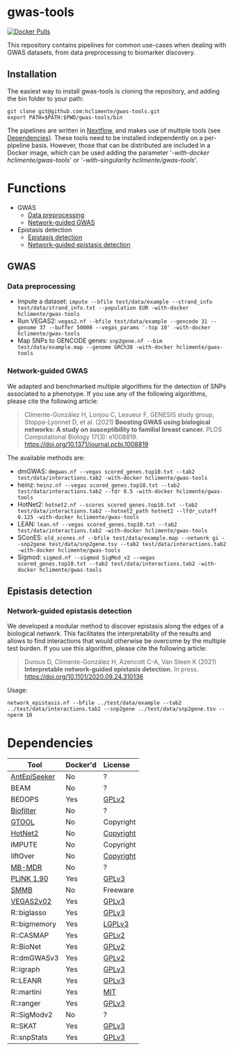 # gwas-tools

[![Docker Pulls](https://img.shields.io/docker/cloud/build/hclimente/gwas-tools.svg?style=popout-square&logo=docker)](https://hub.docker.com/repository/docker/hclimente/gwas-tools)

This repository contains pipelines for common use-cases when dealing with GWAS datasets, from data preprocessing to biomarker discovery. 

## Installation

The easiest way to install gwas-tools is cloning the repository, and adding the bin folder to your path:

```
git clone git@github.com:hclimente/gwas-tools.git
export PATH=$PATH:$PWD/gwas-tools/bin
```

The pipelines are written in [Nextflow](https://www.nextflow.io/), and makes use of multiple tools (see [Dependencies](#dependencies)). These tools need to be installed independently on a per-pipeline basis. However, those that can be distributed are included in a Docker image, which can be used adding the parameter '*-with-docker hclimente/gwas-tools*' or '*-with-singularity hclimente/gwas-tools*'.

# Functions

- GWAS
    - [Data preprocessing](#data_preprocessing)
    - [Network-guided GWAS](#network_gwas)
- Epistasis detection
    - [Epistasis detection]()
    - [Network-guided epistasis detection](#network_epistasis)


## GWAS

### Data preprocessing
<a name="data_preprocessing"></a>

- Impute a dataset: `impute --bfile test/data/example --strand_info test/data/strand_info.txt --population EUR -with-docker hclimente/gwas-tools`
- Run VEGAS2: `vegas2.nf --bfile test/data/example --gencode 31 --genome 37 --buffer 50000 --vegas_params '-top 10' -with-docker hclimente/gwas-tools`
- Map SNPs to GENCODE genes: `snp2gene.nf --bim test/data/example.map --genome GRCh38 -with-docker hclimente/gwas-tools`

### Network-guided GWAS
<a name="network_gwas"></a>

We adapted and benchmarked multiple algorithms for the detection of SNPs associated to a phenotype. If you use any of the following algorithms, please cite the following article:

> Climente-González H, Lonjou C, Lesueur F, GENESIS study group, Stoppa-Lyonnet D, et al. (2021) **Boosting GWAS using biological networks: A study on susceptibility to familial breast cancer.** PLOS Computational Biology 17(3): e1008819. https://doi.org/10.1371/journal.pcbi.1008819

The available methods are:

- dmGWAS: `dmgwas.nf --vegas scored_genes.top10.txt --tab2 test/data/interactions.tab2 -with-docker hclimente/gwas-tools`
- heinz: `heinz.nf --vegas scored_genes.top10.txt --tab2 test/data/interactions.tab2 --fdr 0.5 -with-docker hclimente/gwas-tools`
- HotNet2: `hotnet2.nf --scores scored_genes.top10.txt --tab2 test/data/interactions.tab2 --hotnet2_path hotnet2 --lfdr_cutoff 0.125 -with-docker hclimente/gwas-tools`
- LEAN: `lean.nf --vegas scored_genes.top10.txt --tab2 test/data/interactions.tab2 -with-docker hclimente/gwas-tools`
- SConES: `old_scones.nf --bfile test/data/example.map --network gi --snp2gene test/data/snp2gene.tsv --tab2 test/data/interactions.tab2 -with-docker hclimente/gwas-tools`
- Sigmod: `sigmod.nf --sigmod SigMod_v2 --vegas scored_genes.top10.txt --tab2 test/data/interactions.tab2 -with-docker hclimente/gwas-tools`

## Epistasis detection

### Network-guided epistasis detection
<a name="network_epistasis"></a>

We developed a modular method to discover epistasis along the edges of a biological network. This facilitates the interpretability of the results and allows to find interactions that would otherwise be overcome by the multiple test burden. If you use this algorithm, please cite the following article:

> Duroux D, Climente-González H, Azencott C-A, Van Steen K (2021) **Interpretable network-guided epistasis detection.** In press. https://doi.org/10.1101/2020.09.24.310136

Usage:

```
network_epistasis.nf --bfile ../test/data/example --tab2 ../test/data/interactions.tab2 --snp2gene ../test/data/snp2gene.tsv --nperm 10
```

# Dependencies

| Tool         | Docker'd | License   
| -------------|:---------|:----------
| [AntEpiSeeker](http://nce.ads.uga.edu/~romdhane/AntEpiSeeker/) | No       | ?         
| BEAM         | No       | ?         
| BEDOPS       | Yes      | [GPLv2](https://github.com/bedops/bedops/blob/master/LICENSE)
| [Biofilter](https://ritchielab.org/research/research-areas/expert-knowledge-bioinformatics/methods/biofilter)    | No       | ?
| [GTOOL](https://www.well.ox.ac.uk/~cfreeman/software/gwas/gtool.html) | No       | Copyright
| [HotNet2](https://github.com/raphael-group/hotnet2) | No       | [Copyright](https://github.com/raphael-group/hotnet2/blob/master/LICENSE)
| IMPUTE       | No       | Copyright
| liftOver     | No       | [Copyright](http://hgdownload.soe.ucsc.edu/admin/exe/)
| [MB-MDR](http://bio3.giga.ulg.ac.be/index.php/software/mb-mdr/) | No       | ?
| [PLINK 1.90](https://www.cog-genomics.org/plink/1.9) | Yes      | [GPLv3](https://www.cog-genomics.org/plink/1.9/general_usage)
| [SMMB](https://www.ls2n.fr/listelogicielsequipe/DUKe/128/) | No       | Freeware
| [VEGAS2v02](https://vegas2.qimrberghofer.edu.au/) | Yes       | [GPLv3](https://vegas2.qimrberghofer.edu.au/vegas2v2)
| R::biglasso  | Yes      | [GPLv3](https://cran.r-project.org/web/packages/biglasso/)
| R::bigmemory | Yes      | [LGPLv3](https://cran.r-project.org/web/packages/bigmemory/)
| R::CASMAP    | Yes      | [GPLv2](https://cran.r-project.org/web/packages/CASMAP/index.html)
| R::BioNet    | Yes      | [GPLv2](https://bioconductor.org/packages/release/bioc/html/BioNet.html)
| R::dmGWASv3  | Yes      | [GPLv2](https://bioinfo.uth.edu/dmGWAS/dmGWAS_3.0-manual.pdf)
| R::igraph    | Yes      | [GPLv3](https://cran.r-project.org/web/packages/igraph/)
| R::LEANR     | Yes      | [GPLv3](https://cran.r-project.org/web/packages/LEANR/)
| R::martini   | Yes      | [MIT](https://bioconductor.org/packages/release/bioc/html/martini.html)
| R::ranger    | Yes      | [GPLv3](https://cran.r-project.org/web/packages/ranger/)
| R::SigModv2  | No       | ?
| R::SKAT      | Yes      | [GPLv3](https://cran.r-project.org/web/packages/SKAT/)
| R::snpStats  | Yes      | [GPLv3](http://bioconductor.org/packages/release/bioc/html/snpStats.html)
